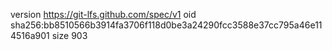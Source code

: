 version https://git-lfs.github.com/spec/v1
oid sha256:bb8510566b3914fa3706f118d0be3a24290fcc3588e37cc795a46e114516a901
size 903
